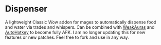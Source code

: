 # Dispenser

A lightweight Classic Wow addon for mages to automatically dispense food and water via trades and whispers.
Can be combined with [WeakAuras](https://www.curseforge.com/wow/addons/weakauras-2) and [AutoHotkey](https://www.autohotkey.com/) to become fully AFK.
I am no longer updating this for new features or new patches. Feel free to fork and use in any way.
